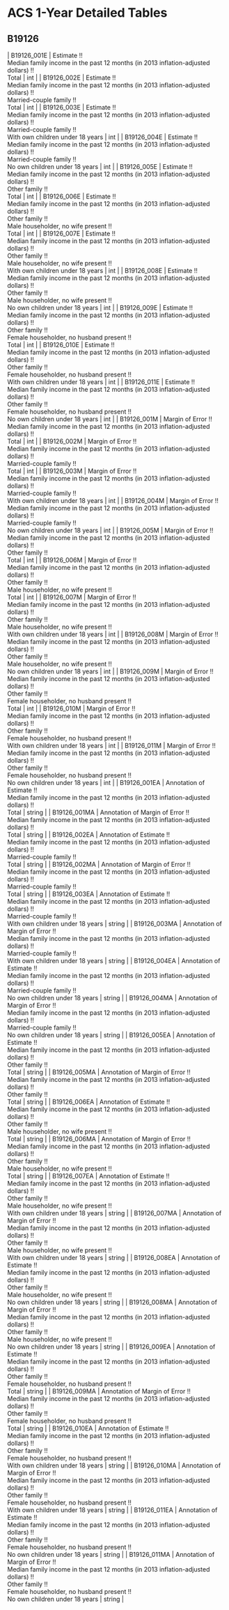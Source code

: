 # ACS 1-Year Detailed Tables

## B19126

| B19126_001E | Estimate !!<br>Median family income in the past 12 months (in 2013 inflation-adjusted dollars) !!<br>Total | int |
| B19126_002E | Estimate !!<br>Median family income in the past 12 months (in 2013 inflation-adjusted dollars) !!<br>Married-couple family !!<br>Total | int |
| B19126_003E | Estimate !!<br>Median family income in the past 12 months (in 2013 inflation-adjusted dollars) !!<br>Married-couple family !!<br>With own children under 18 years | int |
| B19126_004E | Estimate !!<br>Median family income in the past 12 months (in 2013 inflation-adjusted dollars) !!<br>Married-couple family !!<br>No own children under 18 years | int |
| B19126_005E | Estimate !!<br>Median family income in the past 12 months (in 2013 inflation-adjusted dollars) !!<br>Other family !!<br>Total | int |
| B19126_006E | Estimate !!<br>Median family income in the past 12 months (in 2013 inflation-adjusted dollars) !!<br>Other family !!<br>Male householder, no wife present !!<br>Total | int |
| B19126_007E | Estimate !!<br>Median family income in the past 12 months (in 2013 inflation-adjusted dollars) !!<br>Other family !!<br>Male householder, no wife present !!<br>With own children under 18 years | int |
| B19126_008E | Estimate !!<br>Median family income in the past 12 months (in 2013 inflation-adjusted dollars) !!<br>Other family !!<br>Male householder, no wife present !!<br>No own children under 18 years | int |
| B19126_009E | Estimate !!<br>Median family income in the past 12 months (in 2013 inflation-adjusted dollars) !!<br>Other family !!<br>Female householder, no husband present !!<br>Total | int |
| B19126_010E | Estimate !!<br>Median family income in the past 12 months (in 2013 inflation-adjusted dollars) !!<br>Other family !!<br>Female householder, no husband present !!<br>With own children under 18 years | int |
| B19126_011E | Estimate !!<br>Median family income in the past 12 months (in 2013 inflation-adjusted dollars) !!<br>Other family !!<br>Female householder, no husband present !!<br>No own children under 18 years | int |
| B19126_001M | Margin of Error !!<br>Median family income in the past 12 months (in 2013 inflation-adjusted dollars) !!<br>Total | int |
| B19126_002M | Margin of Error !!<br>Median family income in the past 12 months (in 2013 inflation-adjusted dollars) !!<br>Married-couple family !!<br>Total | int |
| B19126_003M | Margin of Error !!<br>Median family income in the past 12 months (in 2013 inflation-adjusted dollars) !!<br>Married-couple family !!<br>With own children under 18 years | int |
| B19126_004M | Margin of Error !!<br>Median family income in the past 12 months (in 2013 inflation-adjusted dollars) !!<br>Married-couple family !!<br>No own children under 18 years | int |
| B19126_005M | Margin of Error !!<br>Median family income in the past 12 months (in 2013 inflation-adjusted dollars) !!<br>Other family !!<br>Total | int |
| B19126_006M | Margin of Error !!<br>Median family income in the past 12 months (in 2013 inflation-adjusted dollars) !!<br>Other family !!<br>Male householder, no wife present !!<br>Total | int |
| B19126_007M | Margin of Error !!<br>Median family income in the past 12 months (in 2013 inflation-adjusted dollars) !!<br>Other family !!<br>Male householder, no wife present !!<br>With own children under 18 years | int |
| B19126_008M | Margin of Error !!<br>Median family income in the past 12 months (in 2013 inflation-adjusted dollars) !!<br>Other family !!<br>Male householder, no wife present !!<br>No own children under 18 years | int |
| B19126_009M | Margin of Error !!<br>Median family income in the past 12 months (in 2013 inflation-adjusted dollars) !!<br>Other family !!<br>Female householder, no husband present !!<br>Total | int |
| B19126_010M | Margin of Error !!<br>Median family income in the past 12 months (in 2013 inflation-adjusted dollars) !!<br>Other family !!<br>Female householder, no husband present !!<br>With own children under 18 years | int |
| B19126_011M | Margin of Error !!<br>Median family income in the past 12 months (in 2013 inflation-adjusted dollars) !!<br>Other family !!<br>Female householder, no husband present !!<br>No own children under 18 years | int |
| B19126_001EA | Annotation of Estimate !!<br>Median family income in the past 12 months (in 2013 inflation-adjusted dollars) !!<br>Total | string |
| B19126_001MA | Annotation of Margin of Error !!<br>Median family income in the past 12 months (in 2013 inflation-adjusted dollars) !!<br>Total | string |
| B19126_002EA | Annotation of Estimate !!<br>Median family income in the past 12 months (in 2013 inflation-adjusted dollars) !!<br>Married-couple family !!<br>Total | string |
| B19126_002MA | Annotation of Margin of Error !!<br>Median family income in the past 12 months (in 2013 inflation-adjusted dollars) !!<br>Married-couple family !!<br>Total | string |
| B19126_003EA | Annotation of Estimate !!<br>Median family income in the past 12 months (in 2013 inflation-adjusted dollars) !!<br>Married-couple family !!<br>With own children under 18 years | string |
| B19126_003MA | Annotation of Margin of Error !!<br>Median family income in the past 12 months (in 2013 inflation-adjusted dollars) !!<br>Married-couple family !!<br>With own children under 18 years | string |
| B19126_004EA | Annotation of Estimate !!<br>Median family income in the past 12 months (in 2013 inflation-adjusted dollars) !!<br>Married-couple family !!<br>No own children under 18 years | string |
| B19126_004MA | Annotation of Margin of Error !!<br>Median family income in the past 12 months (in 2013 inflation-adjusted dollars) !!<br>Married-couple family !!<br>No own children under 18 years | string |
| B19126_005EA | Annotation of Estimate !!<br>Median family income in the past 12 months (in 2013 inflation-adjusted dollars) !!<br>Other family !!<br>Total | string |
| B19126_005MA | Annotation of Margin of Error !!<br>Median family income in the past 12 months (in 2013 inflation-adjusted dollars) !!<br>Other family !!<br>Total | string |
| B19126_006EA | Annotation of Estimate !!<br>Median family income in the past 12 months (in 2013 inflation-adjusted dollars) !!<br>Other family !!<br>Male householder, no wife present !!<br>Total | string |
| B19126_006MA | Annotation of Margin of Error !!<br>Median family income in the past 12 months (in 2013 inflation-adjusted dollars) !!<br>Other family !!<br>Male householder, no wife present !!<br>Total | string |
| B19126_007EA | Annotation of Estimate !!<br>Median family income in the past 12 months (in 2013 inflation-adjusted dollars) !!<br>Other family !!<br>Male householder, no wife present !!<br>With own children under 18 years | string |
| B19126_007MA | Annotation of Margin of Error !!<br>Median family income in the past 12 months (in 2013 inflation-adjusted dollars) !!<br>Other family !!<br>Male householder, no wife present !!<br>With own children under 18 years | string |
| B19126_008EA | Annotation of Estimate !!<br>Median family income in the past 12 months (in 2013 inflation-adjusted dollars) !!<br>Other family !!<br>Male householder, no wife present !!<br>No own children under 18 years | string |
| B19126_008MA | Annotation of Margin of Error !!<br>Median family income in the past 12 months (in 2013 inflation-adjusted dollars) !!<br>Other family !!<br>Male householder, no wife present !!<br>No own children under 18 years | string |
| B19126_009EA | Annotation of Estimate !!<br>Median family income in the past 12 months (in 2013 inflation-adjusted dollars) !!<br>Other family !!<br>Female householder, no husband present !!<br>Total | string |
| B19126_009MA | Annotation of Margin of Error !!<br>Median family income in the past 12 months (in 2013 inflation-adjusted dollars) !!<br>Other family !!<br>Female householder, no husband present !!<br>Total | string |
| B19126_010EA | Annotation of Estimate !!<br>Median family income in the past 12 months (in 2013 inflation-adjusted dollars) !!<br>Other family !!<br>Female householder, no husband present !!<br>With own children under 18 years | string |
| B19126_010MA | Annotation of Margin of Error !!<br>Median family income in the past 12 months (in 2013 inflation-adjusted dollars) !!<br>Other family !!<br>Female householder, no husband present !!<br>With own children under 18 years | string |
| B19126_011EA | Annotation of Estimate !!<br>Median family income in the past 12 months (in 2013 inflation-adjusted dollars) !!<br>Other family !!<br>Female householder, no husband present !!<br>No own children under 18 years | string |
| B19126_011MA | Annotation of Margin of Error !!<br>Median family income in the past 12 months (in 2013 inflation-adjusted dollars) !!<br>Other family !!<br>Female householder, no husband present !!<br>No own children under 18 years | string |

